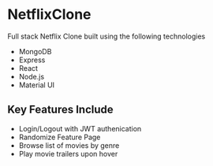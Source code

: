 # NetflixClone

Full stack Netflix Clone built using the following technologies

- MongoDB
- Express
- React
- Node.js
- Material UI

## Key Features Include
- Login/Logout with JWT authenication
- Randomize Feature Page
- Browse list of movies by genre
- Play movie trailers upon hover
